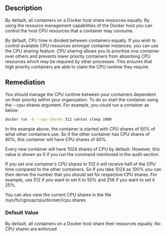 ## Description

By default, all containers on a Docker host share resources equally. By using the resource management capabilities of the Docker host you can control the host CPU resources that a container may consume.

By default, CPU time is divided between containers equally. If you wish to control available CPU resources amongst container instances, you can use the CPU sharing feature. CPU sharing allows you to prioritize one container over others and prevents lower priority containers from absorbing CPU resources which may be required by other processes. This ensures that high priority containers are able to claim the CPU runtime they require.

## Remediation

You should manage the CPU runtime between your containers dependent on their priority within your organization. To do so start the container using the --cpu-shares argument. For example, you could run a container as below:

```bash
docker run -d --cpu-shares 512 centos sleep 1000
```

In the example above, the container is started with CPU shares of 50% of what other containers use. So if the other container has CPU shares of 80%, this container will have CPU shares of 40%.

Every new container will have 1024 shares of CPU by default. However, this value is shown as 0 if you run the command mentioned in the audit section.

If you set one container’s CPU shares to 512 it will receive half of the CPU time compared to the other containers. So if you take 1024 as 100% you can then derive the number that you should set for respective CPU shares. For example, use 512 if you want to set it to 50% and 256 if you want to set it 25%.

You can also view the current CPU shares in the file /sys/fs/cgroup/cpu/docker/<CONTAINER ID>/cpu.shares.

### Default Value

By default, all containers on a Docker host share their resources equally. No CPU shares are enforced.
